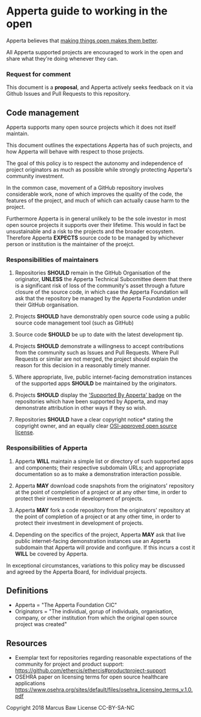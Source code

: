 # Apperta guide to working in the open

Apperta believes that [making things open makes them better](https://web.archive.org/web/20140628221103/https://www.gov.uk/design-principles#ninth).

All Apperta supported projects are encouraged to work in the open and share what they're doing whenever they can.

### Request for comment

This document is a **proposal**, and Apperta actively seeks feedback on it via Github Issues and Pull Requests to this repository.

## Code management

Apperta supports many open source projects which it does not itself maintain. 

This document outlines the expectations Apperta has of such projects, and how Apperta will behave with respect to those projects.

The goal of this policy is to respect the autonomy and independence of project originators as much as possible while strongly protecting Apperta's community investment.

In the common case, movement of a GitHub repository involves considerable work, none of which improves the quality of the code, the features of the project, and much of which can actually cause harm to the project.

Furthermore Apperta is in general unlikely to be the sole investor in most open source projects it supports over their lifetime. This would in fact be unsustainable and a risk to the projects and the broader ecosystem. Therefore Apperta **EXPECTS** source code to be managed by whichever person or institution is the maintainer of the proejct.
 
### Responsibilities of maintainers

1. Repositories **SHOULD** remain in the GitHub Organisation of the originator, **UNLESS** the Apperta Technical Subcomittee deem that there is a significant risk of loss of the community's asset through a future closure of the source code, in which case the Apperta Foundation will ask that the repository be managed by the Apperta Foundation under their GitHub organisation.

1. Projects **SHOULD** have demonstrably open source code using a public source code management tool (such as GitHub) 

1. Source code **SHOULD** be up to date with the latest development tip. 

1. Projects **SHOULD** demonstrate a willingness to accept contributions from the community such as Issues and Pull Requests. Where Pull Requests or similar are not merged, the project should explain the reason for this decision in a reasonably timely manner.

1. Where appropriate, live, public internet-facing demonstration instances of the supported apps **SHOULD** be maintained by the originators. 

1. Projects **SHOULD** display the ['Supported By Apperta' badge](https://github.com/AppertaFoundation/apperta-image-assets/blob/master/supported_by_apperta_lores.png) on the repositories which have been supported by Apperta, and may demonstrate attribution in other ways if they so wish.

1. Repositories **SHOULD** have a clear copyright notice* stating the copyright owner, and an equally clear [OSI-approved open source license](https://opensource.org/licenses).

### Responsibilities of Apperta

1. Apperta **WILL** maintain a simple list or directory of such supported apps and components; their respective subdomain URLs; and appropriate documentation so as to make a demonstration interaction possible.

1. Apperta **MAY** download code snapshots from the originators' repository at the point of completion of a project or at any other time, in order to protect their investment in development of projects.

1. Apperta **MAY** fork a code repository from the originators' repository at the point of completion of a project or at any other time, in order to protect their investment in development of projects.

1. Depending on the specifics of the project, Apperta **MAY** ask that live public internet-facing demonstration instances use an Apperta subdomain that Apperta will provide and configure. If this incurs a cost it **WILL** be covered by Apperta.

In exceptional circumstances, variations to this policy may be discussed and agreed by the Apperta Board, for individual projects.

## Definitions
* Apperta = "The Apperta Foundation CIC"
* Originators = "The individual, gorup of individuals, organisation, company, or other institution from which the original open source project was created"

## Resources
* Exemplar text for repositories regarding reasonable expectations of the community for project and product support:
https://github.com/ethercis/ethercis#productproject-support
* OSEHRA paper on licensing terms for open source healthcare applications
https://www.osehra.org/sites/default/files/osehra_licensing_terms_v.1.0.pdf

Copyright 2018 Marcus Baw
License CC-BY-SA-NC
